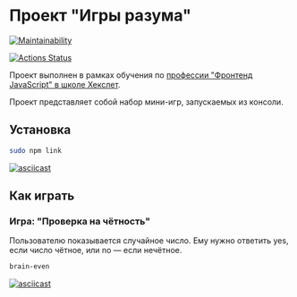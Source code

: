 # Проект "Игры разума"

[![Maintainability](https://api.codeclimate.com/v1/badges/e9ca5f158779a4919633/maintainability)](https://codeclimate.com/github/elvolt/frontend-project-lvl1/maintainability)

[![Actions Status](https://github.com/elvolt/frontend-project-lvl1/workflows/Node%20CI/badge.svg)](https://github.com/elvolt/frontend-project-lvl1/actions)

Проект выполнен в рамках обучения по 
<a href="https://ru.hexlet.io/professions/frontend">профессии "Фронтенд JavaScript" в школе Хекслет</a>.

Проект представляет собой набор мини-игр, запускаемых из консоли.

## Установка

```bash
sudo npm link
```
[![asciicast](https://asciinema.org/a/e6YrI5Dvoc4yUaTk2fFdqFtnE.svg)](https://asciinema.org/a/e6YrI5Dvoc4yUaTk2fFdqFtnE)



## Как играть

### Игра: "Проверка на чётность"

Пользователю показывается случайное число. Ему нужно ответить yes, если число чётное, или no — если нечётное.
```bash
brain-even
```

[![asciicast](https://asciinema.org/a/7PaHK4gIg5Z2VVrzK8vP98IsU.svg)](https://asciinema.org/a/7PaHK4gIg5Z2VVrzK8vP98IsU)